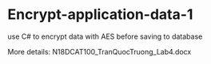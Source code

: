 # Encrypt-application-data-1
use C# to encrypt data with AES before saving to database

More details: N18DCAT100_TranQuocTruong_Lab4.docx
